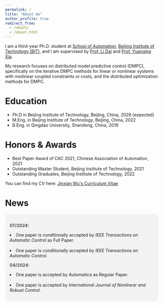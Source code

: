 ```yaml
---
permalink: /
title: "About me"
author_profile: true
redirect_from: 
  - /about/
  - /about.html
---
```


I am a third-year Ph.D. student at <a href="https://ac.bit.edu.cn/" target="_blank">School of Automation</a>, <a href="https://english.bit.edu.cn/" target="_blank">Beijing Institute of Technology (BIT)</a>, and I am supervised by <a href="https://scholar.google.com.hk/citations?user=WDrzqT8AAAAJ&hl=zh-CN" target="_blank">Prof. Li Dai</a> and <a href="https://scholar.google.com.hk/citations?user=HtedN3oAAAAJ&hl=zh-CN&oi=ao" target="_blank">Prof. Yuanqing Xia</a>.

My research focuses on distributed model predictive control (DMPC), specifically on the iterative DMPC methods for linear or nonlinear systems with nonlinear coupled constraints or costs, and the distributed optimization methods for DMPC.

Education
======

* Ph.D in Beijing Institute of Technology, Beijing, China, 2026 (expected)
* M.Eng. in Beijing Institute of Technology, Beijing, China, 2022
* B.Eng. in Qingdao University, Shandong, China, 2019

Honors & Awards
======
* Best Paper Award of CAC 2021, Chinese Association of Automation, 2021
* Outstanding Master Student, Beijing Institute of Technology, 2021
* Outstanding Graduates, Beijing Institute of Technology, 2022

You can find my CV here: <a href="../assets/Curriculum_Vitae_of_Jinxian_Wu.pdf" target="_blank">Jinxian Wu's Curriculum Vitae</a>

News
======
<div style="background-color: #f3f3f3; padding: 15px; border-radius: 10px;">
 
  <p>
    <strong style="color: #494e52;">07/2024:</strong><br>
    <span style="margin-left: 20px;"><li>One paper is conditionally accepted by <em>IEEE Transactions on Automatic Control</em> as Full Paper.</li></span><br>
    <span style="margin-left: 20px;"><li>One paper is conditionally accepted by <em>IEEE Transactions on Automatic Control</em>.</li></span>
  </p>
  
  <p>
    <strong style="color: #494e52;">04/2024:</strong><br>
    <span style="margin-left: 20px;"><li>One paper is accepted by <em>Automatica</em> as Regular Paper.</li></span><br>
    <span style="margin-left: 20px;"><li>One paper is accepted by <em>International Journal of Nonlinear and Robust Control</em>.</li></span>
  </p>
  
</div>


